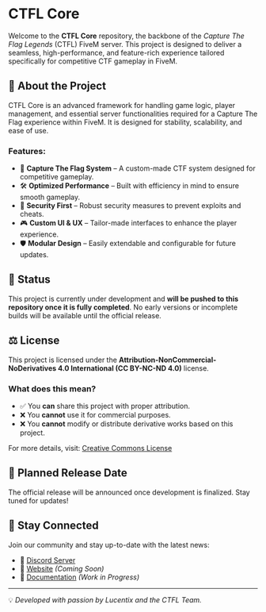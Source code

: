 # CTFL Core

Welcome to the **CTFL Core** repository, the backbone of the *Capture The Flag Legends* (CTFL) FiveM server. This project is designed to deliver a seamless, high-performance, and feature-rich experience tailored specifically for competitive CTF gameplay in FiveM.

## 🚀 About the Project
CTFL Core is an advanced framework for handling game logic, player management, and essential server functionalities required for a Capture The Flag experience within FiveM. It is designed for stability, scalability, and ease of use.

### Features:
- 🚩 **Capture The Flag System** – A custom-made CTF system designed for competitive gameplay.
- 🛠 **Optimized Performance** – Built with efficiency in mind to ensure smooth gameplay.
- 🔐 **Security First** – Robust security measures to prevent exploits and cheats.
- 🎮 **Custom UI & UX** – Tailor-made interfaces to enhance the player experience.
- 🛡 **Modular Design** – Easily extendable and configurable for future updates.

## 📌 Status
This project is currently under development and **will be pushed to this repository once it is fully completed**. No early versions or incomplete builds will be available until the official release.

## ⚖ License
This project is licensed under the **Attribution-NonCommercial-NoDerivatives 4.0 International (CC BY-NC-ND 4.0)** license.

### What does this mean?
- ✅ You **can** share this project with proper attribution.
- ❌ You **cannot** use it for commercial purposes.
- ❌ You **cannot** modify or distribute derivative works based on this project.

For more details, visit: [Creative Commons License](https://creativecommons.org/licenses/by-nc-nd/4.0/)

## 📅 Planned Release Date
The official release will be announced once development is finalized. Stay tuned for updates!

## 📢 Stay Connected
Join our community and stay up-to-date with the latest news:
- 💬 [Discord Server](https://discord.gg/JsBVMbs5gF)
- 📰 [Website](example.com) *(Coming Soon)*
- 📝 [Documentation](example.com) *(Work in Progress)*

---

💡 *Developed with passion by Lucentix and the CTFL Team.*
